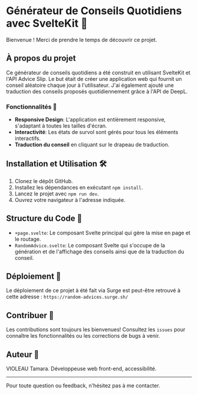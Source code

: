 # Générateur de Conseils Quotidiens avec SvelteKit 🎲

Bienvenue ! Merci de prendre le temps de découvrir ce projet.

## À propos du projet

Ce générateur de conseils quotidiens a été construit en utilisant SvelteKit et l'API Advice Slip. Le but était de créer une application web qui fournit un conseil aléatoire chaque jour à l'utilisateur. J'ai également ajouté une traduction des conseils proposés quotidiennement grâce à l'API de DeepL.

### Fonctionnalités 🌟

- **Responsive Design**: L'application est entièrement responsive, s'adaptant à toutes les tailles d'écran.
- **Interactivité**: Les états de survol sont gérés pour tous les éléments interactifs.
- **Traduction du conseil** en cliquant sur le drapeau de traduction.

## Installation et Utilisation 🛠️

1. Clonez le dépôt GitHub.
2. Installez les dépendances en exécutant `npm install`.
3. Lancez le projet avec `npm run dev`.
4. Ouvrez votre navigateur à l'adresse indiquée.

## Structure du Code 📂

- `+page.svelte`: Le composant Svelte principal qui gère la mise en page et le routage.
- `RandomAdvice.svelte`: Le composant Svelte qui s'occupe de la génération et de l'affichage des conseils ainsi que de la traduction du conseil.

## Déploiement 🚀

Le déploiement de ce projet à été fait via Surge est peut-être retrouvé à cette adresse : `https://random-advices.surge.sh/`

## Contribuer 🤝

Les contributions sont toujours les bienvenues! Consultez les `issues` pour connaître les fonctionnalités ou les corrections de bugs à venir.

## Auteur 👤

VIOLEAU Tamara.
Développeuse web front-end, accessibilité.

---------------

Pour toute question ou feedback, n'hésitez pas à me contacter.
